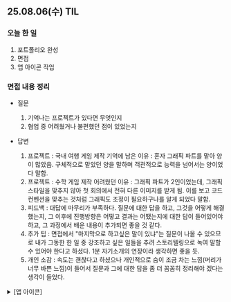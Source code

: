 ## 25.08.06(수) TIL

### 오늘 한 일
1. 포트폴리오 완성
2. 면접
3. 앱 아이콘 작업

### 면접 내용 정리
- 질문
  1. 기억나는 프로젝트가 있다면 무엇인지
  2. 협업 중 어려웠거나 불편했던 점이 있었는지

- 답변
  1. 프로젝트 : 국내 여행 게임 제작
     기억에 남은 이유 : 혼자 그래픽 파트를 맡아 양이 많았음. 구체적으로 맡았던 양을 말하며 객관적으로 능력을 넘어서는 양이었다 말함.
  2. 프로젝트 : 수학 게임 제작
     어려웠던 이유 : 그래픽 파트가 2인이었는데, 그래픽 스타일을 맞추지 않아 첫 회의에서 전혀 다른 이미지를 받게 됨. 이를 보고 코드 컨벤션을 맞추는 것처럼 그래픽도 조정이 필요하구나를 알게 되었다 말함.
  3. 피드백 : 대답에 마무리가 부족하다. 질문에 대한 답을 하고, 그것을 어떻게 해결했는지, 그 이후에 진행방향은 어떻고 결과는 어땠는지에 대한 답이 들어있어야하고, 그 과정에서 배운 내용이 추가되면 좋을 것 같다.
  4. 추가 팁 : 면접에서 "마지막으로 하고싶은 말이 있냐"는 질문이 나올 수 있으므로 내가 그동한 한 일 중 강조하고 싶은 일들을 추려 스토리텔링으로 녹여 말할 수 있어야 한다고 하셨다. 1분 자기소개의 연장이라 생각하면 좋을 듯.
  5. 개인 소감 : 속도는 괜찮다고 하셨으나 개인적으로 숨이 조금 차는 느낌(머리가 너무 바쁜 느낌)이 들어서 질문과 그에 대한 답을 좀 더 꼼꼼히 정리해야 겠다는 생각이 들었다.

<details>
  <summary>[앱 아이콘]</summary>

  <img width="512" height="512" alt="ICON" src="https://github.com/user-attachments/assets/8b97bb09-2ff9-49fa-9bce-2907de05e853" />

</details>
